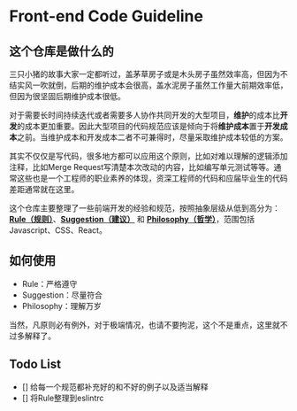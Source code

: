 Front-end Code Guideline
========================

## 这个仓库是做什么的

三只小猪的故事大家一定都听过，盖茅草房子或是木头房子虽然效率高，但因为不结实风一吹就倒，后期的维护成本会很高，盖水泥房子虽然工作量大前期效率低，但因为很坚固后期维护成本很低。

对于需要长时间持续迭代或者需要多人协作共同开发的大型项目，**维护**的成本比**开发**的成本更加重要。因此大型项目的代码规范应该是倾向于将**维护成本**置于**开发成本**之前。当维护成本和开发成本二者不可兼得时，尽量采取维护成本较低的方案。

其实不仅仅是写代码，很多地方都可以应用这个原则，比如对难以理解的逻辑添加注释，比如Merge Request写清楚本次改动的内容，比如编写单元测试等等。通常这些也是一个工程师的职业素养的体现，资深工程师的代码和应届毕业生的代码差距通常就在这里。

这个仓库主要整理了一些前端开发的经验和规范，按照抽象层级从低到高分为：**[Rule（规则）](/code/rule.md)**、**[Suggestion（建议）](/code/suggestion.md)** 和 **[Philosophy（哲学）](/code/philosophy.md)**，范围包括Javascript、CSS、React。



## 如何使用

- Rule：严格遵守
- Suggestion：尽量符合
- Philosophy：理解万岁

当然，凡原则必有例外，对于极端情况，也请不要拘泥，这个不是重点，这里就不过多解释了。

## Todo List

- [] 给每一个规范都补充好的和不好的例子以及适当解释
- [] 将Rule整理到eslintrc
